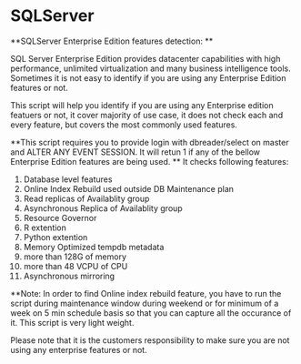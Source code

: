 # SQLServer
**SQLServer Enterprise Edition features detection: **

SQL Server Enterprise Edition provides datacenter capabilities with high performance, unlimited virtualization and many business intelligence tools. Sometimes it is not easy to identify if you are using any Enterprise Edition features or not.

This script will help you identify if you are using any Enterprise edition featuers or not, it cover majority of use case, it does not check each and every feature, but covers the most commonly used features. 

**This script requires you to provide login with dbreader/select on master and ALTER ANY EVENT SESSION. It will retun 1 if any of the bellow Enterprise Edition features are being used. **
It checks following features:
1. Database level features 
2. Online Index Rebuild used outside DB Maintenance plan 
3. Read replicas of Availablity group
4. Asynchronous Replica of Availablity group 
5. Resource Governor 
6. R extention
7. Python extention
8. Memory Optimized tempdb metadata
9. more than 128G of memory 
10. more than 48 VCPU of CPU
11. Asynchronous mirroring

**Note:  In order to find Online index rebuild feature, you have to run the script during maintenance window during weekend or for minimum of a week on 5 min schedule basis so that you can capture all the occurance of it. This script is very light weight. 

Please note that it is the customers responsibility to make sure you are not using any enterprise features or not.
